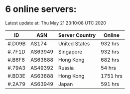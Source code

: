 # 6 online servers:

Latest update at: Thu May 21 23:10:08 UTC 2020

| ID | ASN | Server Country | Online |
| -- | --- | -------------- | ------ |
| #.D09B | AS174 | United States | 932 hrs |
| #.7F1D | AS63949 | Singapore | 932 hrs |
| #.B6F8 | AS63888 | Hong Kong | 682 hrs |
| #.79A3 | AS49392 | Russia | 54 hrs |
| #.BD3E | AS63888 | Hong Kong | 1751 hrs |
| #.2A79 | AS63949 | Japan | 591 hrs |

